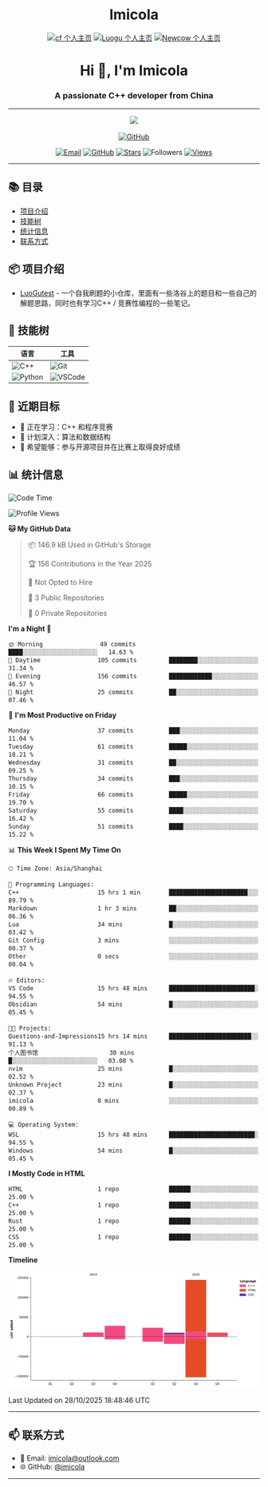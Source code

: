 <h1 align="center">Imicola</h1>

<div align="center">

[![cf 个人主页](https://img.shields.io/badge/codeforces-imicola-yellow)](https://codeforces.com/profile/imicola)
[![Luogu 个人主页](https://img.shields.io/badge/Luogu-imicola-blue)](https://www.luogu.com.cn/user/1422275)
[![Newcow 个人主页](https://img.shields.io/badge/牛客-imicola-blue)](https://ac.nowcoder.com/acm/contest/profile/693475085)

</div>
<div align="center">
  
# Hi 👋, I'm Imicola

### A passionate C++ developer from China

---

<p align="center">
  <img src="https://readme-typing-svg.herokuapp.com/?lines=Learning+C%2B%2B+and+Competitive+Programming;First-year+Software+Engineering+Student&font=Fira%20Code&center=true&width=480&height=50">
</p>

<a href="https://github.com/imicola">
    <img src="https://img.shields.io/badge/GitHub-imicola-brightgreen" alt="GitHub"/>
</a>

<div align="center">

[![Email](https://img.shields.io/badge/-Email-c14438?style=flat&logo=Gmail&logoColor=white)](mailto:imicola@outlook.com)
[![GitHub](https://img.shields.io/badge/GitHub-imicola-brightgreen)](https://github.com/imicola)
[![Stars](https://img.shields.io/github/stars/imicola?color=fefb7b&logo=Github)](https://github.com/imicola)
![Followers](https://img.shields.io/github/followers/imicola?color=blue&logo=Github)
[![Views](https://komarev.com/ghpvc/?username=imicola&color=blue&style=flat)](https://github.com/imicola)

</div>

---

</div>

## 📚 目录
- [项目介绍](#项目介绍)
- [技能树](#技能树)
- [统计信息](#统计信息)
- [联系方式](#联系方式)

## 📦 项目介绍
- [LuoGutest](https://github.com/imicola/LuoGutest) - 一个自我刷题的小仓库，里面有一些洛谷上的题目和一些自己的解题思路，同时也有学习C++ / 竞赛性编程的一些笔记。

## 🚀 技能树
| 语言  | 工具 |
|-------|------|
| ![C++](https://img.shields.io/badge/-C++-00599C?style=flat&logo=c%2B%2B&logoColor=white) | ![Git](https://img.shields.io/badge/-Git-F05032?style=flat&logo=git&logoColor=white) |
| ![Python](https://img.shields.io/badge/-Python-3776AB?style=flat&logo=python&logoColor=white) | ![VSCode](https://img.shields.io/badge/-VSCode-007ACC?style=flat&logo=visual-studio-code&logoColor=white) |


## 🎯 近期目标

- 🔭 正在学习：C++ 和程序竞赛
- 🌱 计划深入：算法和数据结构
- 👯 希望能够：参与开源项目并在比赛上取得良好成绩

## 📊 统计信息
<!--START_SECTION:waka-->
![Code Time](http://img.shields.io/badge/Code%20Time-868%20hrs-blue)

![Profile Views](http://img.shields.io/badge/Profile%20Views-0-blue)

**🐱 My GitHub Data** 

> 📦 146.9 kB Used in GitHub's Storage 
 > 
> 🏆 156 Contributions in the Year 2025
 > 
> 🚫 Not Opted to Hire
 > 
> 📜 3 Public Repositories 
 > 
> 🔑 0 Private Repositories 
 > 
**I'm a Night 🦉** 

```text
🌞 Morning                49 commits          ████░░░░░░░░░░░░░░░░░░░░░   14.63 % 
🌆 Daytime                105 commits         ████████░░░░░░░░░░░░░░░░░   31.34 % 
🌃 Evening                156 commits         ████████████░░░░░░░░░░░░░   46.57 % 
🌙 Night                  25 commits          ██░░░░░░░░░░░░░░░░░░░░░░░   07.46 % 
```
📅 **I'm Most Productive on Friday** 

```text
Monday                   37 commits          ███░░░░░░░░░░░░░░░░░░░░░░   11.04 % 
Tuesday                  61 commits          █████░░░░░░░░░░░░░░░░░░░░   18.21 % 
Wednesday                31 commits          ██░░░░░░░░░░░░░░░░░░░░░░░   09.25 % 
Thursday                 34 commits          ███░░░░░░░░░░░░░░░░░░░░░░   10.15 % 
Friday                   66 commits          █████░░░░░░░░░░░░░░░░░░░░   19.70 % 
Saturday                 55 commits          ████░░░░░░░░░░░░░░░░░░░░░   16.42 % 
Sunday                   51 commits          ████░░░░░░░░░░░░░░░░░░░░░   15.22 % 
```


📊 **This Week I Spent My Time On** 

```text
🕑︎ Time Zone: Asia/Shanghai

💬 Programming Languages: 
C++                      15 hrs 1 min        ██████████████████████░░░   89.79 % 
Markdown                 1 hr 3 mins         ██░░░░░░░░░░░░░░░░░░░░░░░   06.36 % 
Lua                      34 mins             █░░░░░░░░░░░░░░░░░░░░░░░░   03.42 % 
Git Config               3 mins              ░░░░░░░░░░░░░░░░░░░░░░░░░   00.37 % 
Other                    0 secs              ░░░░░░░░░░░░░░░░░░░░░░░░░   00.04 % 

🔥 Editors: 
VS Code                  15 hrs 48 mins      ████████████████████████░   94.55 % 
Obsidian                 54 mins             █░░░░░░░░░░░░░░░░░░░░░░░░   05.45 % 

🐱‍💻 Projects: 
Questions-and-Impressions15 hrs 14 mins      ███████████████████████░░   91.13 % 
个人图书馆                    30 mins             █░░░░░░░░░░░░░░░░░░░░░░░░   03.08 % 
nvim                     25 mins             █░░░░░░░░░░░░░░░░░░░░░░░░   02.52 % 
Unknown Project          23 mins             █░░░░░░░░░░░░░░░░░░░░░░░░   02.37 % 
imicola                  8 mins              ░░░░░░░░░░░░░░░░░░░░░░░░░   00.89 % 

💻 Operating System: 
WSL                      15 hrs 48 mins      ████████████████████████░   94.55 % 
Windows                  54 mins             █░░░░░░░░░░░░░░░░░░░░░░░░   05.45 % 
```

**I Mostly Code in HTML** 

```text
HTML                     1 repo              ██████░░░░░░░░░░░░░░░░░░░   25.00 % 
C++                      1 repo              ██████░░░░░░░░░░░░░░░░░░░   25.00 % 
Rust                     1 repo              ██████░░░░░░░░░░░░░░░░░░░   25.00 % 
CSS                      1 repo              ██████░░░░░░░░░░░░░░░░░░░   25.00 % 
```



**Timeline**

![Lines of Code chart](https://raw.githubusercontent.com/imicola/imicola/main/assets/bar_graph.png)


 Last Updated on 28/10/2025 18:48:46 UTC
<!--END_SECTION:waka-->

---

## 📫 联系方式

- 📧 Email: imicola@outlook.com
- 🌐 GitHub: [@imicola](https://github.com/imicola)

---